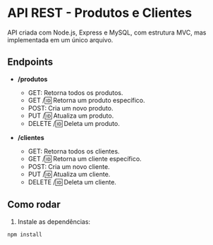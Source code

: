 # API REST - Produtos e Clientes

API criada com Node.js, Express e MySQL, com estrutura MVC, mas implementada em um único arquivo.

## Endpoints
- **/produtos**
  - GET: Retorna todos os produtos.
  - GET /:id: Retorna um produto específico.
  - POST: Cria um novo produto.
  - PUT /:id: Atualiza um produto.
  - DELETE /:id: Deleta um produto.

- **/clientes**
  - GET: Retorna todos os clientes.
  - GET /:id: Retorna um cliente específico.
  - POST: Cria um novo cliente.
  - PUT /:id: Atualiza um cliente.
  - DELETE /:id: Deleta um cliente.

## Como rodar
1. Instale as dependências:
```bash
npm install
